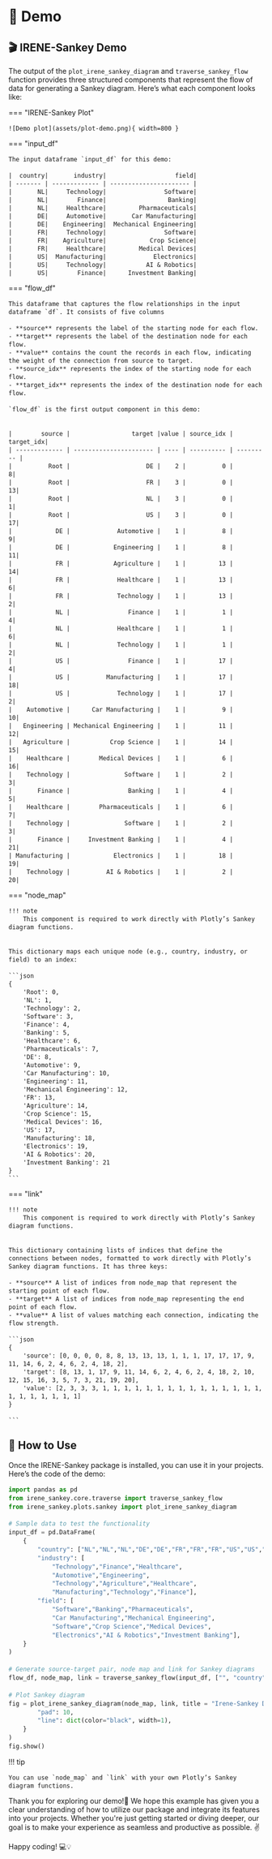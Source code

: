# 🎥 Demo 

## 🎬 IRENE-Sankey Demo

The output of the `plot_irene_sankey_diagram` and `traverse_sankey_flow` function provides three structured components that represent the flow of data for generating a Sankey diagram. Here’s what each component looks like:


=== "IRENE-Sankey Plot"

    ![Demo plot](assets/plot-demo.png){ width=800 }


=== "input_df"

    The input dataframe `input_df` for this demo:

    |  country|       industry|                   field|
    | ------- | ------------- | ---------------------- |
    |       NL|     Technology|                Software|
    |       NL|        Finance|                 Banking|
    |       NL|     Healthcare|         Pharmaceuticals|
    |       DE|     Automotive|       Car Manufacturing|
    |       DE|    Engineering|  Mechanical Engineering|
    |       FR|     Technology|                Software|
    |       FR|    Agriculture|            Crop Science|
    |       FR|     Healthcare|         Medical Devices|
    |       US|  Manufacturing|             Electronics|
    |       US|     Technology|           AI & Robotics|
    |       US|        Finance|      Investment Banking|

=== "flow_df"

    This dataframe that captures the flow relationships in the input dataframe `df`. It consists of five columns

    - **source** represents the label of the starting node for each flow.
    - **target** represents the label of the destination node for each flow.
    - **value** contains the count the records in each flow, indicating the weight of the connection from source to target.
    - **source_idx** represents the index of the starting node for each flow.
    - **target_idx** represents the index of the destination node for each flow.
    
    `flow_df` is the first output component in this demo: 


    |        source |                 target |value | source_idx | target_idx|
    | ------------- | ---------------------- | ---- | ---------- | --------- |
    |          Root |                     DE |    2 |          0 |          8|
    |          Root |                     FR |    3 |          0 |         13|
    |          Root |                     NL |    3 |          0 |          1|
    |          Root |                     US |    3 |          0 |         17|
    |            DE |             Automotive |    1 |          8 |          9|
    |            DE |            Engineering |    1 |          8 |         11|
    |            FR |            Agriculture |    1 |         13 |         14|
    |            FR |             Healthcare |    1 |         13 |          6|
    |            FR |             Technology |    1 |         13 |          2|
    |            NL |                Finance |    1 |          1 |          4|
    |            NL |             Healthcare |    1 |          1 |          6|
    |            NL |             Technology |    1 |          1 |          2|
    |            US |                Finance |    1 |         17 |          4|
    |            US |          Manufacturing |    1 |         17 |         18|
    |            US |             Technology |    1 |         17 |          2|
    |    Automotive |      Car Manufacturing |    1 |          9 |         10|
    |   Engineering | Mechanical Engineering |    1 |         11 |         12|
    |   Agriculture |           Crop Science |    1 |         14 |         15|
    |    Healthcare |        Medical Devices |    1 |          6 |         16|
    |    Technology |               Software |    1 |          2 |          3|
    |       Finance |                Banking |    1 |          4 |          5|
    |    Healthcare |        Pharmaceuticals |    1 |          6 |          7|
    |    Technology |               Software |    1 |          2 |          3|
    |       Finance |     Investment Banking |    1 |          4 |         21|
    | Manufacturing |            Electronics |    1 |         18 |         19|
    |    Technology |          AI & Robotics |    1 |          2 |         20|

=== "node_map"

    !!! note 
        This component is required to work directly with Plotly’s Sankey diagram functions.
        

    This dictionary maps each unique node (e.g., country, industry, or field) to an index:

    ```json
    {
        'Root': 0, 
        'NL': 1, 
        'Technology': 2, 
        'Software': 3, 
        'Finance': 4, 
        'Banking': 5, 
        'Healthcare': 6, 
        'Pharmaceuticals': 7, 
        'DE': 8, 
        'Automotive': 9, 
        'Car Manufacturing': 10, 
        'Engineering': 11, 
        'Mechanical Engineering': 12, 
        'FR': 13, 
        'Agriculture': 14, 
        'Crop Science': 15, 
        'Medical Devices': 16, 
        'US': 17, 
        'Manufacturing': 18, 
        'Electronics': 19, 
        'AI & Robotics': 20, 
        'Investment Banking': 21
    }
    ```

=== "link"

    !!! note 
        This component is required to work directly with Plotly’s Sankey diagram functions.


    This dictionary containing lists of indices that define the connections between nodes, formatted to work directly with Plotly’s Sankey diagram functions. It has three keys:

    - **source** A list of indices from node_map that represent the starting point of each flow.
    - **target** A list of indices from node_map representing the end point of each flow.
    - **value** A list of values matching each connection, indicating the flow strength.
  
    ```json
    {
        'source': [0, 0, 0, 0, 8, 8, 13, 13, 13, 1, 1, 1, 17, 17, 17, 9, 11, 14, 6, 2, 4, 6, 2, 4, 18, 2], 
        'target': [8, 13, 1, 17, 9, 11, 14, 6, 2, 4, 6, 2, 4, 18, 2, 10, 12, 15, 16, 3, 5, 7, 3, 21, 19, 20], 
        'value': [2, 3, 3, 3, 1, 1, 1, 1, 1, 1, 1, 1, 1, 1, 1, 1, 1, 1, 1, 1, 1, 1, 1, 1, 1, 1]
    }

    ```

## 🚀 How to Use

Once the IRENE-Sankey package is installed, you can use it in your projects. Here’s the code of the demo: 

```py title="irene_sankey_demo.py" linenums="1"
import pandas as pd
from irene_sankey.core.traverse import traverse_sankey_flow
from irene_sankey.plots.sankey import plot_irene_sankey_diagram

# Sample data to test the functionality
input_df = pd.DataFrame(
    {
        "country": ["NL","NL","NL","DE","DE","FR","FR","FR","US","US","US"],
        "industry": [
            "Technology","Finance","Healthcare",
            "Automotive","Engineering",
            "Technology","Agriculture","Healthcare",
            "Manufacturing","Technology","Finance"],
        "field": [
            "Software","Banking","Pharmaceuticals",
            "Car Manufacturing","Mechanical Engineering",
            "Software","Crop Science","Medical Devices",
            "Electronics","AI & Robotics","Investment Banking"],
    }
)

# Generate source-target pair, node map and link for Sankey diagrams
flow_df, node_map, link = traverse_sankey_flow(input_df, ["", "country", "industry", "field"])

# Plot Sankey diagram 
fig = plot_irene_sankey_diagram(node_map, link, title = "Irene-Sankey Demo", node_config={
        "pad": 10,
        "line": dict(color="black", width=1),
    }
)
fig.show()
```
!!! tip

    You can use `node_map` and `link` with your own Plotly’s Sankey diagram functions.


Thank you for exploring our demo!🙌 We hope this example has given you a clear understanding of how to utilize our package and integrate its features into your projects. Whether you're just getting started or diving deeper, our goal is to make your experience as seamless and productive as possible. ✌️

Happy coding! 💻💡

  [IRENE-Sankey]: https://pypi.org/project/irene-sankey/
  [virtual environment]: https://realpython.com/what-is-pip/#using-pip-in-a-python-virtual-environment